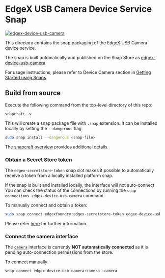 # EdgeX USB Camera Device Service Snap
[![edgex-device-usb-camera](https://snapcraft.io/edgex-device-usb-camera/badge.svg)](https://snapcraft.io/edgex-device-usb-camera)

This directory contains the snap packaging of the EdgeX USB Camera device service.

The snap is built automatically and published on the Snap Store as [edgex-device-usb-camera].

For usage instructions, please refer to Device Camera section in [Getting Started using Snaps][docs].

## Build from source
Execute the following command from the top-level directory of this repo:
```
snapcraft -v
```

This will create a snap package file with `.snap` extension. It can be installed locally by setting the `--dangerous` flag:
```bash
sudo snap install --dangerous <snap-file>
```

The [snapcraft overview](https://snapcraft.io/docs/snapcraft-overview) provides additional details.

### Obtain a Secret Store token
The `edgex-secretstore-token` snap slot makes it possible to automatically receive a token from a locally installed platform snap.

If the snap is built and installed locally, the interface will not auto-connect. You can check the status of the connections by running the `snap connections edgex-device-usb-camera` command.

To manually connect and obtain a token:
```bash
sudo snap connect edgexfoundry:edgex-secretstore-token edgex-device-usb-camera:edgex-secretstore-token
```

Please refer [here][secret-store-token] for further information.

### Connect the camera interface
The [`camera`](https://snapcraft.io/docs/camera-interface) interface is currently **NOT automatically connected** as it is pending auto-connection permissions from the store.

To connect manually:
```
snap connect edgex-device-usb-camera:camera :camera
```

[edgex-device-usb-camera]: https://snapcraft.io/edgex-device-usb-camera
[docs]: https://docs.edgexfoundry.org/2.3/getting-started/Ch-GettingStartedSnapUsers/#device-usb-camera
[secret-store-token]: https://docs.edgexfoundry.org/2.3/getting-started/Ch-GettingStartedSnapUsers/#secret-store-token
